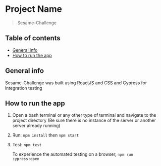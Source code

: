 # Project Name

> Sesame-Challenge

## Table of contents

- [General info](#general-info)
- [How to run the app](#How-to-run-the-app)

## General info

Sesame-Challenge was built using ReactJS and CSS and Cypress for integration testing

## How to run the app

1. Open a bash terminal or any other type of terminal and navigate to the project directory (Be sure there is no instance of the server or another server already running)

2. Run:
   `npm install` then
   `npm start`
   
  

3. Test:
   `npm test`
   
   To experience the automated testing on a browser, `npm run cypress:open`
